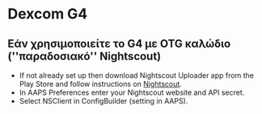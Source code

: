 # Dexcom G4

## Εάν χρησιμοποιείτε το G4 με OTG καλώδιο (''παραδοσιακό'' Nightscout)
-   If not already set up then download Nightscout Uploader app from the Play Store and follow instructions on [Nightscout](https://nightscout.github.io/).
-   In AAPS Preferences enter your Nightscout website and API secret.
-   Select NSClient in ConfigBuilder (setting in AAPS).
